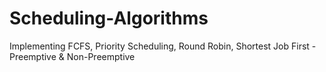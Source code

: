 # Scheduling-Algorithms
Implementing FCFS, Priority Scheduling, Round Robin, Shortest Job First - Preemptive &amp; Non-Preemptive
